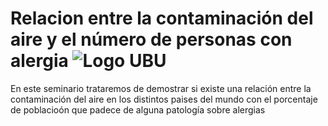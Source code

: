 # Relacion entre la contaminación del aire y el número de personas con alergia          ![Logo UBU](https://static.docsity.com/media/avatar/universities/7313.png)
  
En este seminario trataremos de demostrar si existe una relación entre la contaminación del aire en los distintos paises del mundo con el porcentaje de poblacioón que padece de alguna patología sobre alergias


